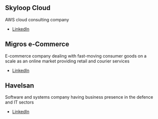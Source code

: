 ## Skyloop Cloud

AWS cloud consulting company

- [LinkedIn](https://www.linkedin.com/company/skyloopc/?lipi=urn%3Ali%3Apage%3Ad_flagship3_search_srp_all%3BZhPVopNCTT%2BPYKZUxR0Yug%3D%3D)

## Migros e-Commerce

E-commerce company dealing with fast-moving consumer goods on a scale as an online market providing retail and courier services 

- [LinkedIn](https://www.linkedin.com/company/migros-ticaret/?lipi=urn%3Ali%3Apage%3Ad_flagship3_search_srp_companies%3BNIyaOgIGSBejunXkjGy6cg%3D%3D)

## Havelsan

Software and systems company having business presence in the defence and IT sectors

- [LinkedIn](https://www.linkedin.com/search/results/companies/?keywords=Havelsan%20&origin=FACETED_SEARCH&sid=Lwi#:~:text=3%20results-,HAVELSAN,-Defense%20and%20Space)